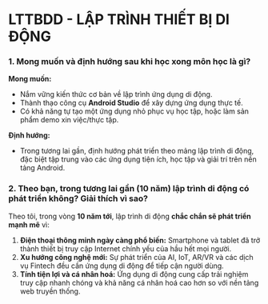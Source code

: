#  LTTBDD - LẬP TRÌNH THIẾT BỊ DI ĐỘNG
### 1. Mong muốn và định hướng sau khi học xong môn học là gì?

**Mong muốn:**
* Nắm vững kiến thức cơ bản về lập trình ứng dụng di động.
* Thành thạo công cụ **Android Studio** để xây dựng ứng dụng thực tế.
* Có khả năng tự tạo một ứng dụng nhỏ phục vụ học tập, hoặc làm sản phẩm demo xin việc/thực tập.

**Định hướng:**
* Trong tương lai gần, định hướng phát triển theo mảng lập trình di động, đặc biệt tập trung vào các ứng dụng tiện ích, học tập và giải trí trên nền tảng Android.

### 2. Theo bạn, trong tương lai gần (10 năm) lập trình di động có phát triển không? Giải thích vì sao?

Theo tôi, trong vòng **10 năm tới**, lập trình di động **chắc chắn sẽ phát triển mạnh mẽ** vì:
1.  **Điện thoại thông minh ngày càng phổ biến:** Smartphone và tablet đã trở thành thiết bị truy cập Internet chính yếu của hầu hết mọi người.
2.  **Xu hướng công nghệ mới:** Sự phát triển của AI, IoT, AR/VR và các dịch vụ Fintech đều cần ứng dụng di động để tiếp cận người dùng.
3.  **Tính tiện lợi và cá nhân hoá:** Ứng dụng di động cung cấp trải nghiệm truy cập nhanh chóng và khả năng cá nhân hoá cao hơn so với nền tảng web truyền thống.
